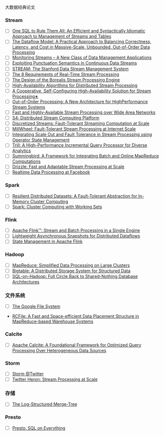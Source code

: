 
大数据经典论文

### Stream

- [ ] [One SQL to Rule Them All:
An Efficient and Syntactically Idiomatic Approach to
Management of Streams and Tables](https://arxiv.org/pdf/1905.12133.pdf)
- [ ] [The Dataflow Model: A Practical Approach to Balancing Correctness, Latency, and Cost in Massive-Scale,
Unbounded, Out-of-Order Data Processing](https://storage.googleapis.com/pub-tools-public-publication-data/pdf/43864.pdf)
- [ ] [Monitoring Streams – A New Class of Data Management Applications](http://www.vldb.org/conf/2002/S07P02.pdf)
- [ ] [Exploiting Punctuation Semantics in
Continuous Data Streams](https://www.whitworth.edu/academic/department/mathcomputerscience/faculty/tuckerpeter/pdf/117896_final.pdf)
- [ ] [STREAM: The Stanford Data Stream
Management System](http://ilpubs.stanford.edu:8090/641/1/2004-20.pdf)
- [ ] [The 8 Requirements of Real-Time Stream Processing ](https://ix.cs.uoregon.edu/~jsventek/papers/02bStonebraker2005.pdf)
- [ ] [The Design of the Borealis Stream Processing Engine](https://www.cl.cam.ac.uk/~ey204/teaching/ACS/R212_2015_2016/papers/Abadi_cidr_2005.pdf)
- [ ] [High-Availability Algorithms for Distributed Stream Processing](http://cs.brown.edu/research/borealis/public/publications/hwang.icde05.ha.pdf)
- [ ] [A Cooperative, Self-Configuring High-Availability Solution for Stream Processing∗](http://cs.brown.edu/research/db/publications/hwang.icde07.ha.pdf)
- [ ] [Out-of-Order Processing: A New Architecture for HighPerformance Stream Systems](https://www.researchgate.net/profile/David-Maier/publication/220538528_Out-of-Order_Processing_a_New_Architecture_for_High-Performance_Stream_Systems/links/09e41511a49b3c99b5000000/Out-of-Order-Processing-a-New-Architecture-for-High-Performance-Stream-Systems.pdf)
- [ ] [Fast and Highly-Available Stream Processing
over Wide Area Networks](http://www.cs.albany.edu/~jhh/publications/hwang.icde08.ha.pdf)
- [ ] [S4: Distributed Stream Computing Platform](http://static.cs.brown.edu/courses/cs227/archives/2013/papers/s4.pdf)
- [ ] [Discretized Streams: Fault-Tolerant Streaming Computation at Scale](https://people.csail.mit.edu/matei/papers/2013/sosp_spark_streaming.pdf)
- [ ] [MillWheel: Fault-Tolerant Stream Processing at
Internet Scale](https://storage.googleapis.com/pub-tools-public-publication-data/pdf/41378.pdf)
- [ ] [Integrating Scale Out and Fault Tolerance in
Stream Processing using Operator State Management](https://openaccess.city.ac.uk/id/eprint/8175/1/)
- [ ] [Trill: A High-Performance Incremental Query Processor for
Diverse Analytics](http://www.vldb.org/pvldb/vol8/p401-chandramouli.pdf)
- [ ] [Summingbird: A Framework for Integrating Batch and
Online MapReduce Computations](http://www.vldb.org/pvldb/vol7/p1441-boykin.pdf)
- [ ] [Drizzle: Fast and Adaptable Stream Processing at Scale](https://shivaram.org/publications/drizzle-sosp17.pdf)
- [ ] [Realtime Data Processing at Facebook](http://web.eecs.umich.edu/~mosharaf/Readings/Facebook-Streaming.pdf)

### Spark

- [ ] [Resilient Distributed Datasets: A Fault-Tolerant Abstraction for
In-Memory Cluster Computing](https://www.usenix.org/system/files/conference/nsdi12/nsdi12-final138.pdf)
- [ ] [Spark: Cluster Computing with Working Sets](https://www.usenix.org/legacy/event/hotcloud10/tech/full_papers/Zaharia.pdf)

### Flink

- [ ] [Apache Flink™: Stream and Batch Processing in a Single Engine](https://www.diva-portal.org/smash/get/diva2:1059537/FULLTEXT01.pdf)
- [ ] [Lightweight Asynchronous Snapshots for Distributed Dataflows](https://arxiv.org/pdf/1506.08603.pdf)
- [ ] [State Management in Apache Flink](https://www.researchgate.net/profile/Seif-Haridi/publication/318988327_State_Management_in_Apache_Flink_Consistent_Stateful_Distributed_Stream_Processing/links/5989e636a6fdcc7cf91c4c9e/State-Management-in-Apache-Flink-Consistent-Stateful-Distributed-Stream-Processing.pdf)

### Hadoop

- [ ] [MapReduce: Simplified Data Processing
on Large Clusters](https://github.com/sjf0115/PaperNotes/blob/main/MapReduce-%20Simplified%20Data%20Processing%20on%20Large%20Clusters.pdf)
- [ ] [Bigtable: A Distributed Storage System for Structured Data](https://www.usenix.org/legacy/event/osdi06/tech/chang/chang.pdf)
- [ ] [SQL-on-Hadoop: Full Circle Back to Shared-Nothing
Database Architectures](http://www.vldb.org/pvldb/vol7/p1295-floratou.pdf)

### 文件系统

- [ ] [The Google File System](https://storage.googleapis.com/pub-tools-public-publication-data/pdf/035fc972c796d33122033a0614bc94cff1527999.pdf)
- [RCFile: A Fast and Space-efficient Data Placement
Structure in MapReduce-based Warehouse Systems](https://github.com/sjf0115/PaperNotes/blob/main/RCFile-%20A%20Fast%20and%20Space-efficient%20Data%20Placement%20Structure%20in%20MapReduce-based%20Warehouse%20Systems.pdf)

### Calcite

- [ ] [Apache Calcite: A Foundational Framework for Optimized
Query Processing Over Heterogeneous Data Sources](https://dl.acm.org/doi/pdf/10.1145/3183713.3190662)

### Storm

- [ ] [Storm @Twitter](http://cs.brown.edu/courses/cs227/archives/2015/papers/ss-storm.pdf)
- [ ] [Twitter Heron: Stream Processing at Scale](https://dl.acm.org/doi/pdf/10.1145/2723372.2742788)

### 存储

- [ ] [The Log-Structured Merge-Tree](https://www.inf.ufpr.br/eduardo/ensino/ci763/papers/lsmtree.pdf)

### Presto

- [ ] [Presto: SQL on Everything](https://trino.io/Presto_SQL_on_Everything.pdf)
